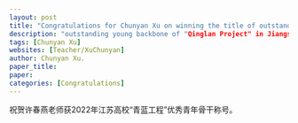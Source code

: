 ```yaml
---
layout: post
title: "Congratulations for Chunyan Xu on winning the title of outstanding young backbone of "Qinglan Project" in Jiangsu Universities in 2022!"
description: "outstanding young backbone of "Qinglan Project" in Jiangsu Universities."
tags: [Chunyan Xu]
websites: [Teacher/XuChunyan]
author: Chunyan Xu.
paper_title: 
paper: 
categories: [Congratulations]
---
```

祝贺许春燕老师获2022年江苏高校“青蓝工程”优秀青年骨干称号。

